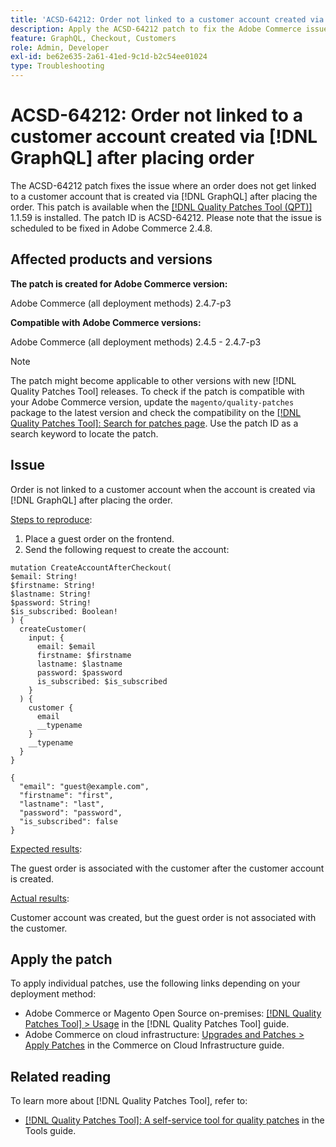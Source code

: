 ```yaml
---
title: 'ACSD-64212: Order not linked to a customer account created via [!DNL GraphQL] after placing order'
description: Apply the ACSD-64212 patch to fix the Adobe Commerce issue where an order does not get linked to a customer account that is created via [!DNL GraphQL] after placing the order.
feature: GraphQL, Checkout, Customers
role: Admin, Developer
exl-id: be62e635-2a61-41ed-9c1d-b2c54ee01024
type: Troubleshooting
---
```

# ACSD-64212: Order not linked to a customer account created via [!DNL GraphQL] after placing order

The ACSD-64212 patch fixes the issue where an order does not get linked to a customer account that is created via [!DNL GraphQL] after placing the order. This patch is available when the [[!DNL Quality Patches Tool (QPT)]](/help/tools/quality-patches-tool/quality-patches-tool-to-self-serve-quality-patches.md) 1.1.59 is installed. The patch ID is ACSD-64212. Please note that the issue is scheduled to be fixed in Adobe Commerce 2.4.8.

## Affected products and versions

**The patch is created for Adobe Commerce version:**

Adobe Commerce (all deployment methods)  2.4.7-p3

**Compatible with Adobe Commerce versions:**

Adobe Commerce (all deployment methods) 2.4.5 - 2.4.7-p3

>[!NOTE]
>
>The patch might become applicable to other versions with new [!DNL Quality Patches Tool] releases. To check if the patch is compatible with your Adobe Commerce version, update the `magento/quality-patches` package to the latest version and check the compatibility on the [[!DNL Quality Patches Tool]: Search for patches page](https://experienceleague.adobe.com/tools/commerce-quality-patches/index.html). Use the patch ID as a search keyword to locate the patch.

## Issue

Order is not linked to a customer account when the account is created via [!DNL GraphQL] after placing the order.

<u>Steps to reproduce</u>:

1. Place a guest order on the frontend.
1. Send the following request to create the account:

  ```
  mutation CreateAccountAfterCheckout(
  $email: String!
  $firstname: String!
  $lastname: String!
  $password: String!
  $is_subscribed: Boolean!
  ) {
    createCustomer(
      input: {
        email: $email
        firstname: $firstname
        lastname: $lastname
        password: $password
        is_subscribed: $is_subscribed
      }
    ) {
      customer {
        email
        __typename
      }
      __typename
    }
  }

  ```

  ```
  {
    "email": "guest@example.com",
    "firstname": "first",
    "lastname": "last",
    "password": "password",
    "is_subscribed": false
  }
  ```

<u>Expected results</u>:

The guest order is associated with the customer after the customer account is created.

<u>Actual results</u>:

Customer account was created, but the guest order is not associated with the customer.


## Apply the patch

To apply individual patches, use the following links depending on your deployment method:

* Adobe Commerce or Magento Open Source on-premises: [[!DNL Quality Patches Tool] > Usage](/help/tools/quality-patches-tool/usage.md) in the [!DNL Quality Patches Tool] guide.
* Adobe Commerce on cloud infrastructure: [Upgrades and Patches > Apply Patches](https://experienceleague.adobe.com/docs/commerce-cloud-service/user-guide/develop/upgrade/apply-patches.html) in the Commerce on Cloud Infrastructure guide.


## Related reading

To learn more about [!DNL Quality Patches Tool], refer to:

* [[!DNL Quality Patches Tool]: A self-service tool for quality patches](/help/tools/quality-patches-tool/quality-patches-tool-to-self-serve-quality-patches.md) in the Tools guide.
